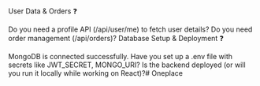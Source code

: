 User Data & Orders ❓

Do you need a profile API (/api/user/me) to fetch user details?
Do you need order management (/api/orders)?
Database Setup & Deployment ❓

MongoDB is connected successfully.
Have you set up a .env file with secrets like JWT_SECRET, MONGO_URI?
Is the backend deployed (or will you run it locally while working on React)?#   O n e p l a c e  
 